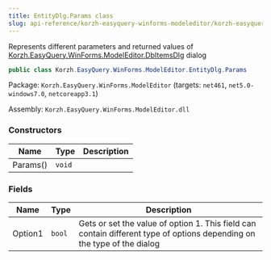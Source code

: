```yaml
---
title: EntityDlg.Params class
slug: api-reference/korzh-easyquery-winforms-modeleditor/korzh-easyquery-winforms-modeleditor-namespace/entitydlg-params-class
---
```

Represents different parameters and returned values of [Korzh.EasyQuery.WinForms.ModelEditor.DbItemsDlg](api-reference/korzh-easyquery-winforms-modeleditor/korzh-easyquery-winforms-modeleditor-namespace/dbitemsdlg-class) dialog
```csharp
public class Korzh.EasyQuery.WinForms.ModelEditor.EntityDlg.Params

```
Package: `Korzh.EasyQuery.WinForms.ModelEditor` (targets: `net461`, `net5.0-windows7.0`, `netcoreapp3.1`)

Assembly: `Korzh.EasyQuery.WinForms.ModelEditor.dll`

### Constructors

| Name | Type | Description | 
| --- | --- | --- | 
| Params() | `void` |  | 


### Fields

| Name | Type | Description | 
| --- | --- | --- | 
| Option1 | `bool` | Gets or set the value of option 1. This field can contain different type of options depending on the type of the dialog |